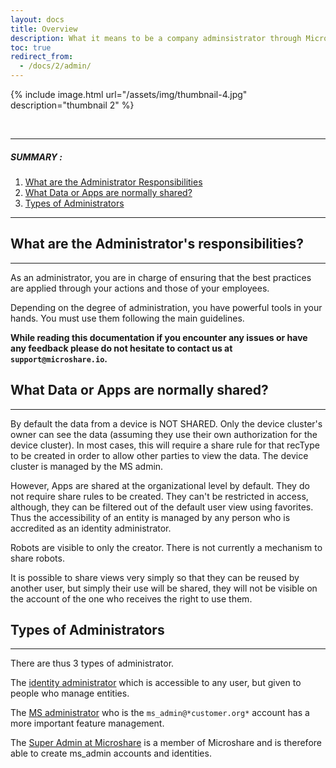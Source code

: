 ```yaml
---
layout: docs
title: Overview
description: What it means to be a company adminsistrator through Microshare™
toc: true
redirect_from:
  - /docs/2/admin/
---
```








{% include image.html url="/assets/img/thumbnail-4.jpg" description="thumbnail 2" %}

<br>

---------------------------------------

##### SUMMARY : 

1. [What are the Administrator Responsibilities](./#1-what-are-the-administrators-responsibilities)
2. [What Data or Apps are normally shared?](./#2-what-data-or-apps-are-normally-shared)
3. [Types of Administrators](./#3-types-of-administrators)

---------------------------------------


## What are the Administrator's responsibilities?
---------------------------------------

As an administrator, you are in charge of ensuring that the best practices are applied through your actions and those of your employees. 

Depending on the degree of administration, you have powerful tools in your hands. You must use them following the main guidelines.

**While reading this documentation if you encounter any issues or have any feedback please do not hesitate to contact us at `support@microshare.io`.**


## What Data or Apps are normally shared?
---------------------------------------

By default the data from a device is NOT SHARED. Only the device cluster's owner can see the data (assuming they use their own authorization for the device cluster). In most cases, this will require a share rule for that recType to be created in order to allow other parties to view the data. The device cluster is managed by the MS admin.

However, Apps are shared at the organizational level by default. They do not require share rules to be created. They can't be restricted in access, although, they can be filtered out of the default user view using favorites. Thus the accessibility of an entity is managed by any person who is accredited as an identity administrator.

Robots are visible to only the creator. There is not currently a mechanism to share robots. 

It is possible to share views very simply so that they can be reused by another user, but simply their use will be shared, they will not be visible on the account of the one who receives the right to use them. 


## Types of Administrators
---------------------------------------

There are thus 3 types of administrator. 

The [identity administrator](../identity-admin) which is accessible to any user, but given to people who manage entities. 

The [MS administrator](../ms-admin) who is the `ms_admin@*customer.org*` account has a more important feature management.

The [Super Admin at Microshare](../super-admin) is a member of Microshare and is therefore able to create ms_admin accounts and identities. 


